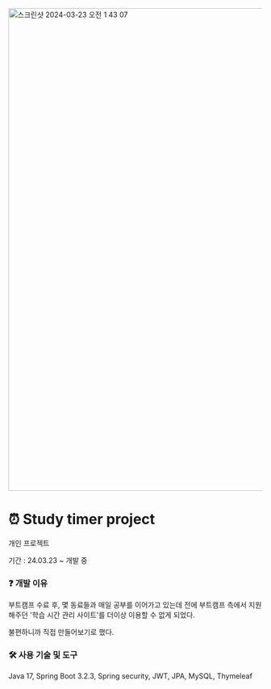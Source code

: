 <img width="956" alt="스크린샷 2024-03-23 오전 1 43 07" src="https://github.com/Gift-For-You-Project/gift-for-you-BE/assets/151743721/371da401-c895-4aa7-86a2-214d42f4ef71">

# ⏰ Study timer project
개인 프로젝트

기간 : 24.03.23 ~ 개발 중

### ❓ 개발 이유
부트캠프 수료 후, 몇 동료들과 매일 공부를 이어가고 있는데
전에 부트캠프 측에서 지원해주던 '학습 시간 관리 사이트'를 더이상 이용할 수 없게 되었다.

불편하니까 직접 만들어보기로 했다.

### 🛠️ 사용 기술 및 도구
Java 17, Spring Boot 3.2.3, Spring security, JWT, JPA, MySQL, Thymeleaf

